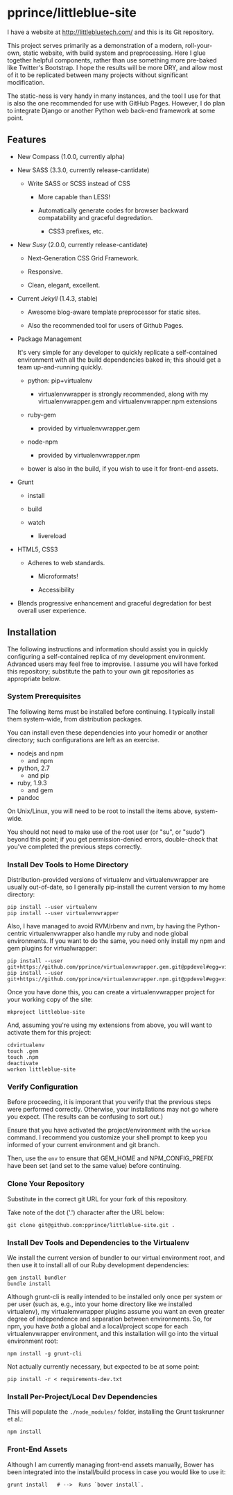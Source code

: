 pprince/littleblue-site
=======================

I have a website at http://littlebluetech.com/ and this is its Git repository.

This project serves primarily as a demonstration of a modern, roll-your-own,
static website, with build system and preprocessing.  Here I glue together
helpful components, rather than use something more pre-baked like Twitter's
Bootstrap.  I hope the results will be more DRY, and allow most of it to be
replicated between many projects without significant modification.

The static-ness is very handy in many instances, and the tool I use for that is
also the one recommended for use with GitHub Pages.  However, I do plan to
integrate Django or another Python web back-end framework at some point.


Features
--------

  * New Compass (1.0.0, currently alpha)

  * New SASS (3.3.0, currently release-cantidate)

    * Write SASS or SCSS instead of CSS

      * More capable than LESS!

      * Automatically generate codes for browser backward compatability and graceful degredation.

         * CSS3 prefixes, etc.

  * New *Susy* (2.0.0, currently release-cantidate)

    * Next-Generation CSS Grid Framework.

    * Responsive.

    * Clean, elegant, excellent.

  * Current *Jekyll* (1.4.3, stable)

    * Awesome blog-aware template preprocessor for static sites.

    * Also the recommended tool for users of Github Pages.

  * Package Management

    It's very simple for any developer to quickly replicate a self-contained
    environment with all the build dependencies baked in; this should get a
    team up-and-running quickly.

    * python: pip+virtualenv

      * virtualenvwrapper is strongly recommended, along with my virtualenvwrapper.gem and virtualenvwrapper.npm extensions

    * ruby-gem

      * provided by virtualenvwrapper.gem

    * node-npm

      * provided by virtualenvwrapper.npm

    * bower is also in the build, if you wish to use it for front-end assets.

  * Grunt

    * install

    * build

    * watch

      * livereload

  * HTML5, CSS3

    * Adheres to web standards.

      * Microformats!

      * Accessibility

  * Blends progressive enhancement and graceful degredation for best overall user experience.


Installation
------------

The following instructions and information should assist you in quickly
configuring a self-contained replica of my development environment.  Advanced
users may feel free to improvise.  I assume you will have forked this
repository; substitute the path to your own git repositories as appropriate
below.


### System Prerequisites ###

The following items must be installed before continuing.  I typically install
them system-wide, from distribution packages.

You can install even these dependencies into your homedir or another directory;
such configurations are left as an exercise.

- nodejs and npm
  - and npm
- python, 2.7
  - and pip
- ruby, 1.9.3
  - and gem
- pandoc

On Unix/Linux, you will need to be root to install the items above, system-wide.

You should not need to make use of the root user (or "su", or "sudo") beyond
this point; if you get permission-denied errors, double-check that you've
completed the previous steps correctly.

### Install Dev Tools to Home Directory ###

Distribution-provided versions of virtualenv and virtualenvwrapper are usually
out-of-date, so I generally pip-install the current version to my home
directory:

```
pip install --user virtualenv
pip install --user virtualenvwrapper
```

Also, I have managed to avoid RVM/rbenv and nvm, by having the Python-centric
virtualenvwrapper also handle my ruby and node global environments.  If you
want to do the same, you need only install my npm and gem plugins for
virtualwrapper:

```
pip install --user git+https://github.com/pprince/virtualenvwrapper.gem.git@ppdevel#egg=virtualenvwrapper.gem
pip install --user git+https://github.com/pprince/virtualenvwrapper.npm.git@ppdevel#egg=virtualenvwrapper.npm
```

Once you have done this, you can create a virtualenvwrapper project for your
working copy of the site:

```
mkproject littleblue-site
```

And, assuming you're using my extensions from above, you will want to activate
them for this project:

```
cdvirtualenv
touch .gem
touch .npm
deactivate
workon littleblue-site
```

### Verify Configuration ###

Before proceeding, it is imporant that you verify that the previous steps were
performed correctly.  Otherwise, your installations may not go where you
expect.  (The results can be confusing to sort out.)

Ensure that you have activated the project/environment with the `workon`
command.  I recommend you customize your shell prompt to keep you informed of
your current environment and git branch.

Then, use the `env` to ensure that GEM_HOME and NPM_CONFIG_PREFIX have been set
(and set to the same value) before continuing.


### Clone Your Repository ###

Substitute in the correct git URL for your fork of this repository.

Take note of the dot ('.') character after the URL below:

```
git clone git@github.com:pprince/littleblue-site.git .
```


### Install Dev Tools and Dependencies to the Virtualenv ###

We install the current version of bundler to our virtual environment root, and
then use it to install all of our Ruby development dependencies:

```
gem install bundler
bundle install
```

Although grunt-cli is really intended to be installed only once per system or
per user (such as, e.g., into your home directory like we installed
virtualenv), my virtualenvwrapper plugins assume you want an even greater
degree of independence and separation between environments.  So, for npm, you
have *both* a global and a local/project scope for each virtualenvwrapper
environment, and this installation will go into the virtual environment root:

```
npm install -g grunt-cli
```

Not actually currently necessary, but expected to be at some point:

```
pip install -r < requirements-dev.txt
```

### Install Per-Project/Local Dev Dependencies ###

This will populate the `./node_modules/` folder, installing the Grunt taskrunner et al.:

```
npm install
```

### Front-End Assets ###

Although I am currently managing front-end assets manually, Bower has been
integrated into the install/build process in case you would like to use it:

```
grunt install   # -->  Runs `bower install`.
```
